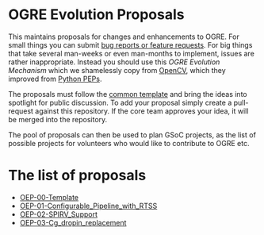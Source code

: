 # OGRE Evolution Proposals

This maintains proposals for changes and enhancements to OGRE.
For small things you can submit [bug reports or feature requests](https://github.com/OGRECave/ogre/issues).
For big things that take several man-weeks or even man-months to implement, issues are rather inappropriate.
Instead you should use this *OGRE Evolution Mechanism* which we shamelessly copy from [OpenCV](https://github.com/opencv/opencv/wiki/Evolution-Proposals), which they improved from [Python PEPs](https://www.python.org/dev/peps/).

The proposals must follow the [common template](OEP-00-Template.md) and bring the ideas into spotlight for public discussion. To add your proposal simply create a pull-request against this repository. If the core team approves your idea, it will be merged into the repository.

The pool of proposals can then be used to plan GSoC projects, as the list of possible projects for volunteers who would like to contribute to OGRE etc.

# The list of proposals

* [OEP-00-Template](OEP-00-Template.md)
* [OEP-01-Configurable_Pipeline_with_RTSS](OEP-01-Configurable_Pipeline_with_RTSS.md)
* [OEP-02-SPIRV_Support](OEP-02-SPIRV_Support.md)
* [OEP-03-Cg_dropin_replacement](OEP-03-Cg_dropin_replacement.md)